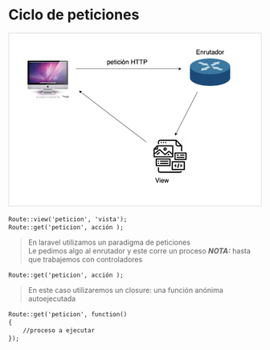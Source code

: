 # Ciclo de peticiones

<img src="../extras/imagenes/peticiones.png"> 

    Route::view('peticion', 'vista');  
    Route::get('peticion', acción ); 

> En laravel utilizamos un paradigma de peticiones  
> Le pedimos algo al enrutador y este corre un proceso 
> ***NOTA:*** hasta que trabajemos con controladores 

    Route::get('peticion', acción );

> En este caso utilizaremos un closure: 
> una función anónima autoejecutada  

    Route::get('peticion', function()
    {
        //proceso a ejecutar
    });